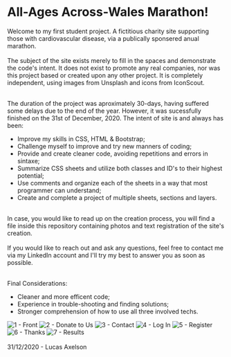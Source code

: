 # All-Ages Across-Wales Marathon!

Welcome to my first student project. A fictitious charity site supporting those with cardiovascular disease, via a publically sponsered anual marathon. <br> <br>
The subject of the site exists merely to fill in the spaces and demonstrate the code's intent. It does not exist to promote any real companies, nor was this project based or 
created upon any other project. It is completely independent, using images from Unsplash and icons from IconScout. <br> <br>

The duration of the project was aproximately 30-days, having suffered some delays due to the end of the year. However, it was sucessfully finished on the 31st of December, 2020.
The intent of site is and always has been: <br>
* Improve my skills in CSS, HTML & Bootstrap; <br>
* Challenge myself to improve and try new manners of coding; <br>
* Provide and create cleaner code, avoiding repetitions and errors in sintaxe; <br>
* Summarize CSS sheets and utilize both classes and ID's to their highest potential; <br>
* Use comments and organize each of the sheets in a way that most programmer can understand; <br>
* Create and complete a project of multiple sheets, sections and layers. <br> <br>

In case, you would like to read up on the creation process, you will find a file inside this repository containing photos and text registration of the site's creation. <br> <br>
If you would like to reach out and ask any questions, feel free to contact me via my LinkedIn account and I'll try my best to answer you as soon as possible. <br> <br>

Final Considerations: <br>
* Cleaner and more efficent code; <br>
* Experience in trouble-shooting and finding solutions; <br>
* Stronger comprehension of how to use all three involved techs. <br>

![1 - Front](https://user-images.githubusercontent.com/73433189/103420715-a3c67c00-4b90-11eb-9a9c-b945b197c787.PNG)
![2 - Donate to Us](https://user-images.githubusercontent.com/73433189/103420717-a4f7a900-4b90-11eb-82f2-06fd218b04cc.PNG)
![3 - Contact](https://user-images.githubusercontent.com/73433189/103420719-a628d600-4b90-11eb-9b0d-e929576a9b83.PNG)
![4 - Log In](https://user-images.githubusercontent.com/73433189/103420720-a6c16c80-4b90-11eb-8db0-02efa9404a09.PNG)
![5 - Register](https://user-images.githubusercontent.com/73433189/103420721-a6c16c80-4b90-11eb-999f-d9d79e14bc47.PNG)
![6 - Thanks](https://user-images.githubusercontent.com/73433189/103420722-a75a0300-4b90-11eb-8aee-245741f3b370.PNG)
![7 - Results](https://user-images.githubusercontent.com/73433189/103420724-a88b3000-4b90-11eb-85be-b77f376a7029.PNG)
<br>
<br>
31/12/2020 - Lucas Axelson
